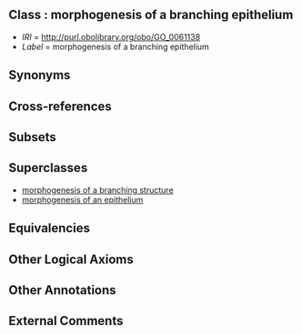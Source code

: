 
## Class : morphogenesis of a branching epithelium

 * *IRI* = http://purl.obolibrary.org/obo/GO_0061138
 * *Label* = morphogenesis of a branching epithelium

## Synonyms


## Cross-references


## Subsets


## Superclasses

 * [morphogenesis of a branching structure](../../GO/63/GO_0001763.md)
 * [morphogenesis of an epithelium](../../GO/09/GO_0002009.md)

## Equivalencies


## Other Logical Axioms


## Other Annotations


## External Comments

